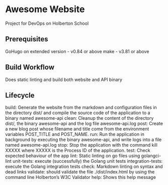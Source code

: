 # Awesome Website

Project for DevOps on Holberton School

## Prerequisites

GoHugo on extended version - v0.84 or above make - v3.81 or above

## Build Workflow

Does static linting and build both website and API binary

## Lifecycle

build: Generate the website from the markdown and configuration files in the directory dist/ and compile the source code of the application to a binary named awesome-api clean: Cleanup the content of the directory dist/, the binary awesome-api and the log file awesome-api.log post: Create a new blog post whose filename and title come from the environment variables POST_TITLE and POST_NAME. run: Run the application in background by executing the binary awesome-api, and write logs into a file named awesome-api.log stop: Stop the application with the command kill XXXXX where XXXXX is the Process ID of the application. test: Check expected behaviour of the app lint: Static linting on go files using golangci-lint unit-tests: execute (successfully) the Golang unit tests integration-tests: execute the Golang integration tests check: Markdown linting on syntax and dead links validate: should validate the file ./dist/index.html by using the command line Holberton’s W3C Validator help: Shows this help message
